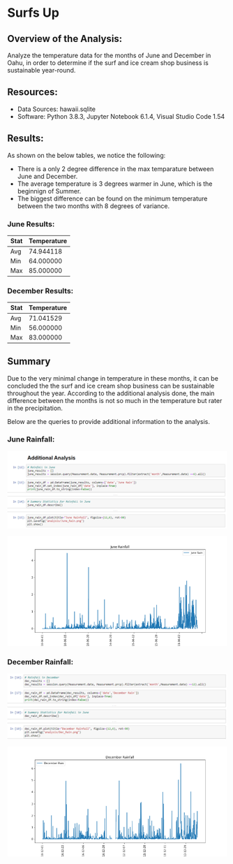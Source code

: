 # Surfs Up
## Overview of the Analysis:
Analyze the temperature data for the months of June and December in Oahu, in order to determine if the surf and ice cream shop business is sustainable year-round.
## Resources:
- Data Sources: hawaii.sqlite
- Software: Python 3.8.3, Jupyter Notebook 6.1.4, Visual Studio Code 1.54

## Results:
As shown on the below tables, we notice the following:
 - There is a only 2 degree difference in the max temparature between June and December. 
 - The average temperature is 3 degrees warmer in June, which is the beginnign of Summer.
 - The biggest difference can be found on the minimum temperature between the two months with 8 degrees of variance. 
### June Results:

Stat | Temperature
---------- | -----------
Avg | 74.944118
Min | 64.000000
Max | 85.000000
### December Results:

Stat | Temperature
---------- | -----------
Avg | 71.041529
Min	| 56.000000
Max	| 83.000000

## Summary

Due to the very minimal change in temperature in these months, it can be concluded the the surf and ice cream shop business can be sustainable throughout the year. According to the additional analysis done, the main difference between the months is not so much in the temperature but rater in the precipitation.  

Below are the queries to provide additional information to the analysis.
### June Rainfall:

![june_rain_query.png](https://github.com/DanielGandia/surfs_up/blob/main/analysis/june_rain_query.png)

![June_Rain.png](https://github.com/DanielGandia/surfs_up/blob/main/analysis/June_Rain.png)

### December Rainfall:

![december_rain_query.png](https://github.com/DanielGandia/surfs_up/blob/main/analysis/december_rain_query.png)

![Dec_Rain.png](https://github.com/DanielGandia/surfs_up/blob/main/analysis/Dec_Rain.png)